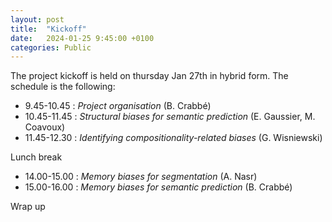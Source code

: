 ```yaml
---
layout: post
title:  "Kickoff"
date:   2024-01-25 9:45:00 +0100
categories: Public
---
```


The project kickoff is held on thursday Jan 27th in hybrid form. The schedule is the following:


- 9.45-10.45  : *Project organisation* (B. Crabbé)
- 10.45-11.45 : *Structural biases for semantic prediction* (E. Gaussier, M. Coavoux) 
- 11.45-12.30 : *Identifying compositionality-related biases* (G. Wisniewski) 

Lunch break

- 14.00-15.00 : *Memory biases for segmentation* (A. Nasr) 
- 15.00-16.00 : *Memory biases for semantic prediction* (B. Crabbé)

Wrap up 

